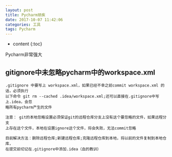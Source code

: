 ```yaml
---
layout: post
title: Pycharm顽疾
date: 2017-10-07 11:42:06
categories: 工具
tags: Pycharm
---
```


* content
{:toc}

Pycharm非常强大

## gitignore中未忽略pycharm中的workspace.xml
```
.gitignore 中要写上 workspace.xml，如果已经不幸之前commit workspace.xml 的话，必须执行
以下命令 git rm --cached .idea/workspace.xml;还可以直接在.gitignore中写上.idea，会忽
略所有pycharm产生的文件
```

```
注意： git的本地忽略设置必须保证git的远程仓库分支上没有这个要忽略的文件，如果远程分支
上存在这个文件，本地在设置ignore这个文件，将会失败，无法commit忽略
```

```
目前解决方法：删除远程仓库;新建远程仓库;克隆远程仓库到本地，将以前的文件复制到本地仓库，
在提交前切记在.gitignore中添加.idea（血的教训）
```
